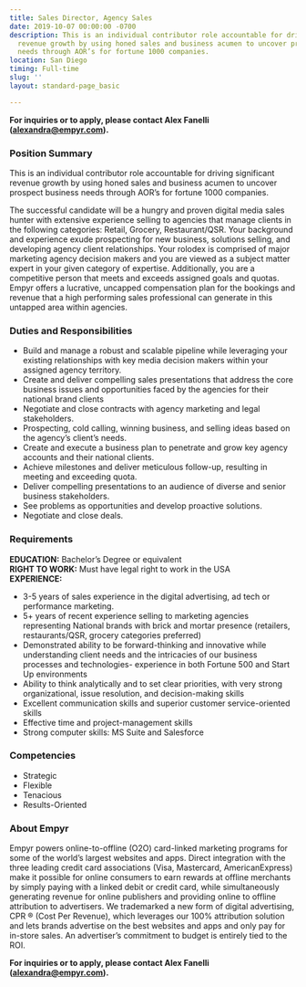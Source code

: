 ```yaml
---
title: Sales Director, Agency Sales
date: 2019-10-07 00:00:00 -0700
description: This is an individual contributor role accountable for driving significant
  revenue growth by using honed sales and business acumen to uncover prospect business
  needs through AOR’s for fortune 1000 companies.
location: San Diego
timing: Full-time
slug: ''
layout: standard-page_basic

---
```

**For inquiries or to apply, please contact Alex Fanelli (**[**alexandra@empyr.com**](mailto:alexandra@empyr.com)**).**

### **Position Summary**

This is an individual contributor role accountable for driving significant revenue growth by using honed sales and business acumen to uncover prospect business needs through AOR’s for fortune 1000 companies.

The successful candidate will be a hungry and proven digital media sales hunter with extensive experience selling to agencies that manage clients in the following categories: Retail, Grocery, Restaurant/QSR. Your background and experience exude prospecting for new business, solutions selling, and developing agency client relationships. Your rolodex is comprised of major marketing agency decision makers and you are viewed as a subject matter expert in your given category of expertise. Additionally, you are a competitive person that meets and exceeds assigned goals and quotas. Empyr offers a lucrative, uncapped compensation plan for the bookings and revenue that a high performing sales professional can generate in this untapped area within agencies.

### **Duties and Responsibilities**

* Build and manage a robust and scalable pipeline while leveraging your existing relationships with key media decision makers within your assigned agency territory. 
* Create and deliver compelling sales presentations that address the core business issues and opportunities faced by the agencies for their national brand clients
* Negotiate and close contracts with agency marketing and legal stakeholders.
* Prospecting, cold calling, winning business, and selling ideas based on the agency’s client’s needs.
* Create and execute a business plan to penetrate and grow key agency accounts and their national clients.
* Achieve milestones and deliver meticulous follow-up, resulting in meeting and exceeding quota.
* Deliver compelling presentations to an audience of diverse and senior business stakeholders.
* See problems as opportunities and develop proactive solutions.
* Negotiate and close deals.

### **Requirements**

**EDUCATION:** Bachelor’s Degree or equivalent  
**RIGHT TO WORK:** Must have legal right to work in the USA  
**EXPERIENCE:**

* 3-5 years of sales experience in the digital advertising, ad tech or performance marketing.
* 5+ years of recent experience selling to marketing agencies representing National brands with brick and mortar presence (retailers, restaurants/QSR, grocery categories preferred)
* Demonstrated ability to be forward-thinking and innovative while understanding client needs and the intricacies of our business processes and technologies- experience in both Fortune 500 and Start Up environments
* Ability to think analytically and to set clear priorities, with very strong organizational, issue resolution, and decision-making skills
* Excellent communication skills and superior customer service-oriented skills
* Effective time and project-management skills
* Strong computer skills: MS Suite and Salesforce

### **Competencies**

* Strategic
* Flexible
* Tenacious
* Results-Oriented

### **About Empyr**

Empyr powers online-to-offline (O2O) card-linked marketing programs for some of the world’s largest websites and apps. Direct integration with the three leading credit card associations (Visa, Mastercard, AmericanExpress) make it possible for online consumers to earn rewards at offline merchants by simply paying with a linked debit or credit card, while simultaneously generating revenue for online publishers and providing online to offline attribution to advertisers. We trademarked a new form of digital advertising, CPR ® (Cost Per Revenue), which leverages our 100% attribution solution and lets brands advertise on the best websites and apps and only pay for in-store sales. An advertiser’s commitment to budget is entirely tied to the ROI.

**For inquiries or to apply, please contact Alex Fanelli (**[**alexandra@empyr.com**](mailto:alexandra@empyr.com)**).**